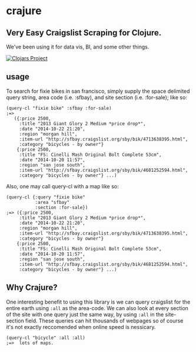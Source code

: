 crajure
=======

Very Easy Craigslist Scraping for Clojure.
----

We've been using it for data vis, BI, and some other things.

[![Clojars Project](http://clojars.org/crajure/latest-version.svg)](http://clojars.org/crajure)

usage
---
To search for fixie bikes in san francisco, simply supply the space delimited query string, area code (i.e. :sfbay), and site section (i.e. :for-sale); like so:

```{clojure}
(query-cl "fixie bike" :sfbay :for-sale)
;=> 
   ({:price 2500,
     :title "2013 Giant Glory 2 Medium *price drop*",
     :date "2014-10-22 21:20",
     :region "morgan hill",
     :item-url "http://sfbay.craigslist.org/sby/bik/4713638395.html",
     :category "bicycles - by owner"}
    {:price 2500,
     :title "FS: Cinelli Mash Original Bolt Complete 53cm",
     :date "2014-10-20 11:57",
     :region "san jose south",
     :item-url "http://sfbay.craigslist.org/sby/bik/4681252594.html",
     :category "bicycles - by owner"} ...)
```

Also, one may call query-cl with a map like so:

```{clojure}
(query-cl {:query "fixie bike"
           :area "sfbay"
           :section :for-sale})
;=> ({:price 2500,
     :title "2013 Giant Glory 2 Medium *price drop*",
     :date "2014-10-22 21:20",
     :region "morgan hill",
     :item-url "http://sfbay.craigslist.org/sby/bik/4713638395.html",
     :category "bicycles - by owner"}
    {:price 2500,
     :title "FS: Cinelli Mash Original Bolt Complete 53cm",
     :date "2014-10-20 11:57",
     :region "san jose south",
     :item-url "http://sfbay.craigslist.org/sby/bik/4681252594.html",
     :category "bicycles - by owner"} ...)
```

Why Crajure?
----
One interesting benefit to using this library is we can query craigslist for the entire earth using `:all` as the area-code.  We can also look at every section of the site with one query just the same way, by using `:all` in the site-section field.  These queries can hit thousands of webpages so of course it's not exactly reccomended when online speed is nessicary.
```{clojure}
(query-cl "bicycle" :all :all)
;=>  lots of maps.
```


